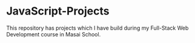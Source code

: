 # JavaScript-Projects
This repository has projects which I have build during my Full-Stack Web Development course in Masai School.
